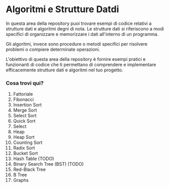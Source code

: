 # Algoritmi e Strutture Datdi
In questa area della repository puoi trovare esempi di codice relativi a strutture dati e algoritmi degni di nota. Le strutture dati si riferiscono a modi specifici di organizzare e memorizzare i dati all'interno di un programma.

Gli algoritmi, invece sono procedure o metodi specifici per risolvere problemi o compiere determinate operazioni.

L'obiettivo di questa area della repository è fornire esempi pratici e funzionanti di codice che ti permettano di comprendere e implementare efficacemente strutture dati e algoritmi nel tuo progetto.

### Cosa trovi qui?
1. Fattoriale
2. Fibonacci
3. Insertion Sort
4. Merge Sort
5. Select Sort
6. Quick Sort
7. Select
8. Heap
9. Heap Sort
10. Counting Sort
11. Radix Sort
12. Bucket Sort
13. Hash Table (TODO)
14. Binary Search Tree (BST) (TODO)
15. Red-Black Tree
16. B Tree
17. Graphs
